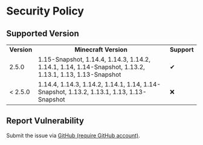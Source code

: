# Security Policy

## Supported Version

<table>
  <tr>
    <td align="center"><strong>Version</strong></td>
    <td align="center"><strong>Minecraft Version</strong></td>
    <td align="center"><strong>Support</strong></td>
  </tr>
  <tr>
    <td>2.5.0</td>
    <td>1.15-Snapshot, 1.14.4, 1.14.3, 1.14.2, 1.14.1, 1.14, 1.14-Snapshot, 1.13.2, 1.13.1, 1.13, 1.13-Snapshot</td>
    <td>✔</td>
  </tr>
  <tr>
    <td>< 2.5.0</td>
    <td>1.14.4, 1.14.3, 1.14.2, 1.14.1, 1.14, 1.14-Snapshot, 1.13.2, 1.13.1, 1.13, 1.13-Snapshot</td>
    <td>❌</td>
  </tr>
</table>

## Report Vulnerability

Submit the issue via [GitHub (require GitHub account)](https://github.com/hugoalh/Minecraft.Java.DataPack.NoItemDespawn/issues).
